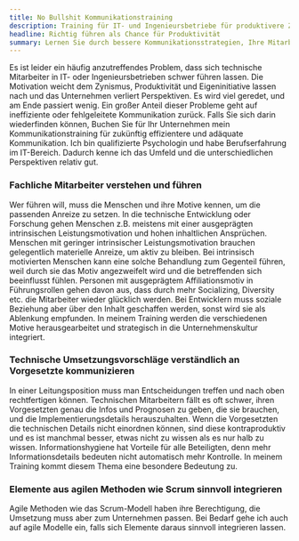 ```yaml
---
title: No Bullshit Kommunikationstraining
description: Training für IT- und Ingenieursbetriebe für produktivere Zusammenarbeit durch sinnvolle Kommunikationsmethoden
headline: Richtig führen als Chance für Produktivität
summary: Lernen Sie durch bessere Kommunikationsstrategien, Ihre Mitarbeiter effektiv zu führen — Für IT- und Ingenieursbetriebe
---
```


Es ist leider ein häufig anzutreffendes Problem, dass sich technische Mitarbeiter in IT- oder Ingenieursbetrieben schwer führen lassen.
Die Motivation weicht dem Zynismus, Produktivität und Eigeninitiative lassen nach und das Unternehmen verliert Perspektiven.
Es wird viel geredet, und am Ende passiert wenig.
Ein großer Anteil dieser Probleme geht auf ineffiziente oder fehlgeleitete Kommunikation zurück.
Falls Sie sich darin wiederfinden können, Buchen Sie für Ihr Unternehmen mein Kommunikationstraining für zukünftig effizientere und adäquate Kommunikation.
Ich bin qualifizierte Psychologin und habe Berufserfahrung im IT-Bereich.
Dadurch kenne ich das Umfeld und die unterschiedlichen Perspektiven relativ gut.

### Fachliche Mitarbeiter verstehen und führen

Wer führen will, muss die Menschen und ihre Motive kennen, um die passenden Anreize zu setzen.
In die technische Entwicklung oder Forschung gehen Menschen z.B. meistens mit einer ausgeprägten intrinsischen Leistungsmotivation und hohen inhaltlichen Ansprüchen.
Menschen mit geringer intrinsischer Leistungsmotivation brauchen gelegentlich materielle Anreize, um aktiv zu bleiben.
Bei intrinsisch motivierten Menschen kann eine solche Behandlung zum Gegenteil führen,
weil durch sie das Motiv angezweifelt wird und die betreffenden sich beeinflusst fühlen.
Personen mit ausgeprägtem Affiliationsmotiv in Führungsrollen gehen davon aus, dass durch mehr Socializing, Diversity etc. die Mitarbeiter wieder glücklich werden.
Bei Entwicklern muss soziale Beziehung aber über den Inhalt geschaffen werden, sonst wird sie als Ablenkung empfunden.
In meinem Training werden die verschiedenen Motive herausgearbeitet und strategisch in die Unternehmenskultur integriert.

### Technische Umsetzungsvorschläge verständlich an Vorgesetzte kommunizieren

In einer Leitungsposition muss man Entscheidungen treffen und nach oben rechtfertigen können.
Technischen Mitarbeitern fällt es oft schwer, ihren Vorgesetzten genau die Infos und Prognosen zu geben, die sie brauchen, und die Implementierungsdetails herauszuhalten.
Wenn die Vorgesetzten die technischen Details nicht einordnen können, sind diese kontraproduktiv und es ist manchmal besser,
etwas nicht zu wissen als es nur halb zu wissen.
Informationshygiene hat Vorteile für alle Beteiligten, denn mehr Informationsdetails bedeuten nicht automatisch mehr Kontrolle.
In meinem Training kommt diesem Thema eine besondere Bedeutung zu.

### Elemente aus agilen Methoden wie Scrum sinnvoll integrieren

Agile Methoden wie das Scrum-Modell haben ihre Berechtigung, die Umsetzung muss aber zum Unternehmen passen.
Bei Bedarf gehe ich auch auf agile Modelle ein, falls sich Elemente daraus sinnvoll integrieren lassen.
